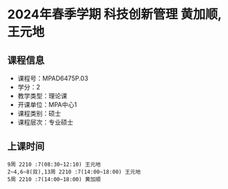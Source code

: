 # 2024年春季学期 科技创新管理 黄加顺, 王元地






## 课程信息

- 课程号：MPAD6475P.03
- 学分：2
- 教学类型：理论课
- 开课单位：MPA中心1
- 课程类别：硕士
- 课程层次：专业硕士

## 上课时间

```
9周 2210 :7(08:30~12:10) 王元地
2~4,6~8(双),13周 2210 :7(14:00~18:00) 王元地
5周 2210 :7(14:00~18:00) 黄加顺
```

